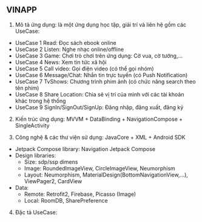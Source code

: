 VINAPP
-

1. Mô tả ứng dụng: là một ứng dụng học tập, giải trí và liên hệ gồm các UseCase:
 - UseCase 1 Read: Đọc sách ebook online
 - UseCase 2 Listen: Nghe nhạc online/offline
 - UseCase 3 Game: Chơi trò chơi trên ứng dụng: Cờ vua, cờ tướng,...
 - UseCase 4 News: Xem tin tức xã hội
 - UseCase 5 Call video: Gọi điện video (có thể gọi nhóm)
 - UseCase 6 Message/Chat: Nhắn tin trực tuyến (có Push Notification)
 - UseCase 7 TvShows: Chương trình phim ảnh (có chức năng search theo tên phim)
 - UseCase 8 Share Location: Chia sẻ vị trí của mình với các tài khoản khác trong hệ thống
 - UseCase 9 SignIn/SignOut/SignUp: Đăng nhập, đăng xuất, đăng ký

2. Kiến trúc ứng dụng: MVVM + DataBinding + NavigationCompose + SingleActivity

3. Công nghệ & các thư viện sử dụng: JavaCore + XML + Android SDK
- Jetpack Compose library: Navigation Jetpack Compose
- Design libraries:
  + Size: sdp/ssp dimens
  + Image: RoundedImageView, CircleImageView, Neumorphism
  + Layout: Neumorphism, MaterialDesign(BottomNavigationView,...), ViewPager2, CardView
- Data: 
  + Remote: Retrofit2, Firebase, Picasso (Image)
  + Local: RoomDB, SharePreference

4. Đặc tả UseCase: